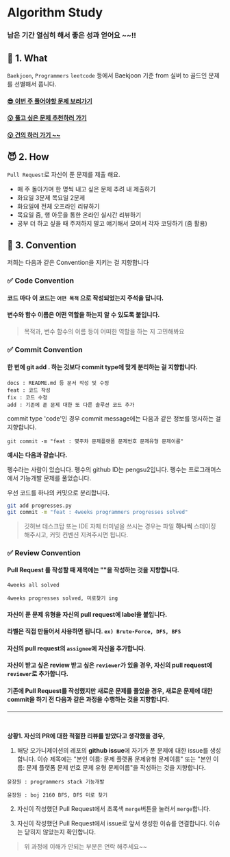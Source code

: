 # Algorithm Study

### 남은 기간 열심히 해서 좋은 성과 얻어요 ~~!!

## 💖 1. What

`Baekjoon`, `Programmers` `leetcode` 등에서 Baekjoon 기준 from 실버 to 골드인 문제를 선별해서 풉니다. 

<h4>
    <a href="https://www.notion.so/ca0b8a585bf945a69ae852058ff69773">
        😎 이번 주 풀어야할 문제 보러가기
    </a>
</h4>
<h4>
    <a href="https://www.notion.so/23e643615b494706b7ddcf1bf0b055ff"> 
        😗 풀고 싶은 문제 추천하러 가기 
    </a>
</h4>
<h4>
    <a href="https://www.notion.so/07e03c54c65d4753822f93f860d02ec6?v=6f341b068d0c499db287871823708e35"> 
        😗 건의 하러 가기 ~~
    </a>
</h4>

## 😈 2.  How

  `Pull Request`로 자신이 푼 문제를 제출 해요.

- 매 주 돌아가며 한 명씩 내고 싶은 문제 추려 내 제출하기
- 화요일 3문제 목요일 2문제
- 화요일에 전체 오프라인 리뷰하기
- 목요일 줌, 행 아웃을 통한 온라인 실시간 리뷰하기
- 공부 더 하고 싶을 때 주저하지 말고 얘기해서 모여서 각자 코딩하기 (줌 활용)

## 🐶 3. Convention
저희는 다음과 같은 Convention을 지키는 걸 지향합니다

### ✅  Code Convention

#### 코드 마다 이 코드는 `어떤 목적` 으로 작성되었는지 주석을 답니다.
#### 변수와 함수 이름은 어떤 역할을 하는지 알 수 있도록 붙입니다.

> 목적과, 변수 함수의 이름 등이 어떠한 역할을 하는 지 고민해봐요
  
### ✅ Commit Convention

#### 한 번에 git add . 하는 것보다 commit type에 맞게 분리하는 걸 지향합니다.
```
docs : README.md 등 문서 작성 및 수정
feat : 코드 작성
fix : 코드 수정
add : 기존에 푼 문제 대한 또 다른 솔루션 코드 추가
```
commit type 'code'인 경우 commit message에는 다음과 같은 정보를 명시하는 걸 지향합니다.
```
git commit -m "feat : 몇주차 문제플랫폼 문제번호 문제유형 문제이름"  
```

**예시는 다음과 같습니다.**

펭수라는 사람이 있습니다. 펭수의 github ID는 pengsu2입니다. 펭수는 프로그래머스에서 기능개발 문제를 풀었습니다.

우선 코드를 하나의 커밋으로 분리합니다.
```bash
git add progresses.py
git commit -m "feat : 4weeks programmers progresses solved"
```

> 깃허브 데스크탑 또는 IDE 자체 터미널을 쓰시는 경우는 파일 **하나씩** 스테이징 해주시고, 커밋 컨벤션 지켜주시면 됩니다.

### ✅ Review Convention

#### Pull Request 를 작성할 때 제목에는 ""을 작성하는 것을 지향합니다.
```
4weeks all solved
```

```
4weeks progresses solved, 미로찾기 ing
```

#### 자신이 푼 문제 유형을 자신의 pull request에 label을 붙입니다.

#### 라벨은 직접 만들어서 사용하면 됩니다. `ex) Brute-Force, DFS, BFS`

#### 자신의 pull request의 `assignee`에 자신을 추가합니다.

#### 자신이 받고 싶은 review 받고 싶은 `reviewer`가 있을 경우, 자신의 pull request에 `reviewer`로 추가합니다.

#### 기존에 Pull Request를 작성했지만 새로운 문제를 풀었을 경우, 새로운 문제에 대한 commit을 하기 전 다음과 같은 과정을 수행하는 것을 지향합니다.

---
<br>

**상황1. 자신의 PR에 대한 적절한 리뷰를 받았다고 생각했을 경우,**

1. 해당 오가니제이션의 레포의 **github issue**에 자기가 푼 문제에 대한 issue를 생성합니다. 이슈 제목에는 "본인 이름: 문제 플랫폼 문제유형 문제이름" 또는 "본인 이름: 문제 플랫폼 문제 번호 문제 유형 문제이름"을 작성하는 것을 지향합니다.

```
윤장원 : programmers stack 기능개발
```

```
윤장원 : boj 2160 BFS, DFS 미로 찾기
```

2. 자신이 작성했던 Pull Request에서 초록색 `merge`버튼을 눌러서 `merge`합니다.

3. 자신이 작성했던 Pull Request에서 issue로 앞서 생성한 이슈를 연결합니다. 이슈는 닫히지 않았는지 확인합니다.


> 위 과정에 이해가 안되는 부분은 연락 해주세요~~ 